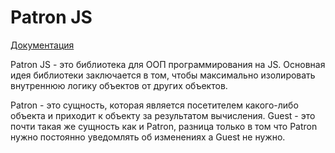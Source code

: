 # Patron JS

[Документация](https://kosukhin.github.io/patron-scheme-editor.site/)

Patron JS - это библиотека для ООП программирования на JS.
Основная идея библиотеки заключается в том, чтобы максимально изолировать внутреннюю логику объектов от других объектов.

Patron - это сущность, которая является посетителем какого-либо объекта и приходит к объекту за результатом вычисления.
Guest - это почти такая же сущность как и Patron, разница только в том что Patron нужно постоянно уведомлять об изменениях а Guest не нужно.
